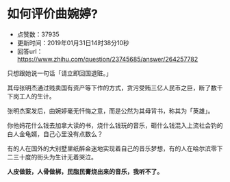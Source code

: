 # 如何评价曲婉婷?
- 点赞数：37935
- 更新时间：2019年01月31日14时38分10秒
- 回答url：https://www.zhihu.com/question/23745685/answer/264257782
<body>
 <p data-pid="FF3-fSU8">只想跟她说一句话「请立即回国退赃。」</p>
 <p data-pid="tiUCZSvO">其母张明杰通过贱卖国有资产等下作的方式，贪污受贿三亿人民币之巨，断了数千下岗工人的生计。</p>
 <p data-pid="5DN6iYe8">张明杰案发后，曲婉婷毫无忏悔之意，而是公然为其母背书，称其为「英雄」。</p>
 <p data-pid="4kDjf_ZG">你他妈花什么钱去加拿大读的书，烧什么钱玩的音乐，砸什么钱混入上流社会钓的白人金龟婿，自己心里没有点数么？</p>
 <p data-pid="RM-LJk82">有的人在国外的大别墅里纸醉金迷地实现着自己的音乐梦想，有的人在哈尔滨零下二三十度的街头为生计无着哭泣。</p>
 <p data-pid="cnprWJS0"><b>人皮做鼓，人骨做梆，民脂民膏烧出来的音乐，我听不了。</b></p>
</body>